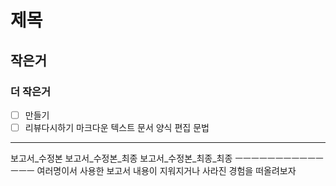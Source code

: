 # 제목
## 작은거
### 더 작은거
- [ ] 만들기
- [ ] 리뷰다시하기
마크다운 텍스트 문서 양식 편집 문법
----------------------------------------
보고서_수정본
보고서_수정본_최종
보고서_수정본_최종_최종
ㅡㅡㅡㅡㅡㅡㅡㅡㅡㅡㅡㅡㅡㅡ
여러명이서 사용한 보고서 내용이 지워지거나 사라진 경험을 떠올려보자


